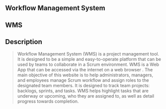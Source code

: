 ## Workflow Management System

## WMS

## Description 

>Workflow Management System (WMS) is a project management tool. It is designed to
>be a simple and easy-to-operate platform that can be used by teams to collaborate in a
>Scrum environment. WMS is a Web App that can be accessed via the internet on a web browser .
>The main objective of this website is to help administrators, managers, and employees
>manage Scrum workflow and assign roles to the designated team members.
>It is designed to track team projects: backlogs, sprints, and tasks. WMS helps
>highlight tasks that are underway or upcoming, who they are assigned to, as well as detail progress towards completion.
